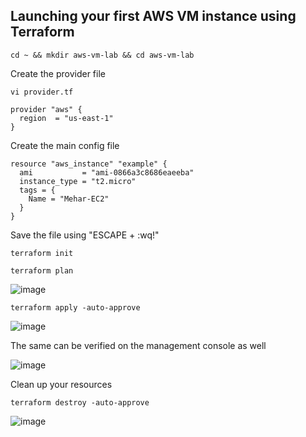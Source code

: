 ## Launching your first AWS VM instance using Terraform 
```
cd ~ && mkdir aws-vm-lab && cd aws-vm-lab
```
Create the provider file
```
vi provider.tf
```
```
provider "aws" {
  region  = "us-east-1"
}
```
Create the main config file
```
resource "aws_instance" "example" {
  ami           = "ami-0866a3c8686eaeeba"
  instance_type = "t2.micro"
  tags = {
    Name = "Mehar-EC2"
  }
}
```
Save the file using "ESCAPE + :wq!"
```
terraform init
```
```
terraform plan
```
![image](https://github.com/user-attachments/assets/e91c6126-4359-447a-8e54-65c2c8b79280)

```
terraform apply -auto-approve
```
![image](https://github.com/user-attachments/assets/e51b404c-d33e-448b-89a5-5884827069b4)

The same can be verified on the management console as well


![image](https://github.com/user-attachments/assets/d6c8c60e-4d19-45cf-bdb9-9b34f2c51e6e)


Clean up your resources
```
terraform destroy -auto-approve
```
![image](https://github.com/user-attachments/assets/df5032dc-82c5-4dae-8815-fefed21758d2)
